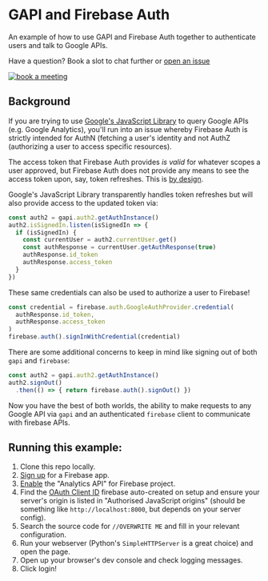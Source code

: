 # GAPI and Firebase Auth

An example of how to use GAPI and Firebase Auth together to authenticate users
and talk to Google APIs.

Have a question? Book a slot to chat further or [open an issue](https://github.com/msukmanowsky/gapi-firebase/issues/new)

[![book a meeting](https://storage.googleapis.com/cb8c29pbm.appspot.com/book-a-meeting.svg)](https://calendly.com/mike-sukmanowsky/open-source-consulting-chat)


## Background

If you are trying to use [Google's JavaScript Library](https://developers.google.com/api-client-library/javascript/)
to query Google APIs (e.g. Google Analytics), you'll run into an issue whereby
Firebase Auth is strictly intended for AuthN (fetching a user's identity and
not AuthZ (authorizing a user to access specific resources).

The access token that Firebase Auth provides _is valid_ for whatever scopes
a user approved, but Firebase Auth does not provide any means to see the
access token upon, say, token refreshes. This is
[by design](https://github.com/firebase/firebaseui-web/issues/294).

Google's JavaScript Library transparently handles token refreshes but
will also provide access to the updated token via:

```javascript
const auth2 = gapi.auth2.getAuthInstance()
auth2.isSignedIn.listen(isSignedIn => {
  if (isSignedIn) {
    const currentUser = auth2.currentUser.get()
    const authResponse = currentUser.getAuthResponse(true)
    authResponse.id_token
    authResponse.access_token
  }
})
```

These same credentials can also be used to authorize a user to Firebase!

```javascript
const credential = firebase.auth.GoogleAuthProvider.credential(
  authResponse.id_token,
  authResponse.access_token
)
firebase.auth().signInWithCredential(credential)
```

There are some additional concerns to keep in mind like signing out of both
`gapi` and `firebase`:

```javascript
const auth2 = gapi.auth2.getAuthInstance()
auth2.signOut()
  .then(() => { return firebase.auth().signOut() })
```

Now you have the best of both worlds, the ability to make requests to any
Google API via `gapi` and an authenticated `firebase` client to communicate
with firebase APIs.

## Running this example:

1. Clone this repo locally.
1. [Sign up](https://firebase.google.com) for a Firebase app.
1. [Enable](https://console.cloud.google.com/apis/dashboard) the "Analytics
API" for Firebase project.
1. Find the [OAuth Client ID](https://console.cloud.google.com/apis/credentials)
firebase auto-created on setup and ensure your server's origin is listed in
"Authorised JavaScript origins" (should be something like
  `http://localhost:8000`, but depends on your server config).
1. Search the source code for `//OVERWRITE ME` and fill in your relevant
configuration.
1. Run your webserver (Python's `SimpleHTTPServer` is a
great choice) and open the page.
1. Open up your browser's dev console and check logging messages.
1. Click login!
